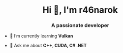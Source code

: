 <h1 align="center">Hi 👋, I'm r46narok</h1>
<h3 align="center">A passionate developer</h3>

- 🌱 I’m currently learning **Vulkan**

- 💬 Ask me about **C++, CUDA, C# .NET**
